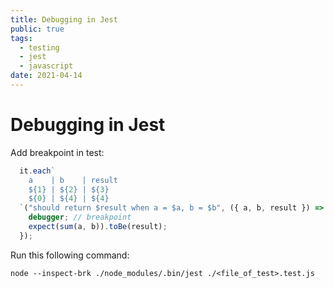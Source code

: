 ```yaml
---
title: Debugging in Jest
public: true
tags:
  - testing
  - jest
  - javascript
date: 2021-04-14
---
```


# Debugging in Jest

Add breakpoint in test:

````js
  it.each`
    a    | b    | result
    ${1} | ${2} | ${3}
    ${0} | ${4} | ${4}
  `("should return $result when a = $a, b = $b", ({ a, b, result }) => {
    debugger; // breakpoint
    expect(sum(a, b)).toBe(result);
  });
````

Run this following command:

````
node --inspect-brk ./node_modules/.bin/jest ./<file_of_test>.test.js
````
